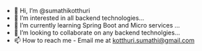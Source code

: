 - 👋 Hi, I’m @sumathikotthuri
- 👀 I’m interested in all backend technologies...
- 🌱 I’m currently learning Spring Boot and Micro services ...
- 💞️ I’m looking to collaborate on any backend technolgies...
- 📫 How to reach me - Email me at kotthuri.sumathi@gmail.com

<!---
sumathikotthuri/sumathikotthuri is a ✨ special ✨ repository because its `README.md` (this file) appears on your GitHub profile.
You can click the Preview link to take a look at your changes.
--->
